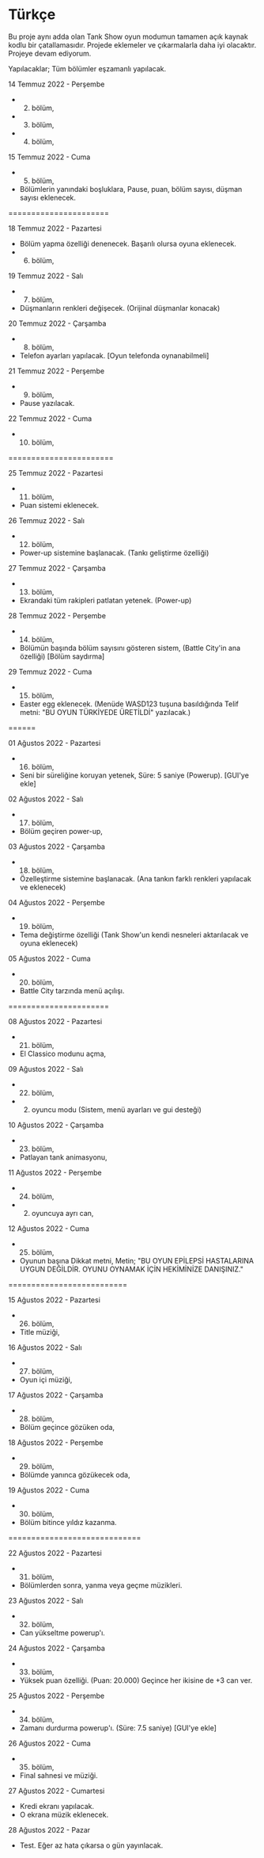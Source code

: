 # Türkçe

Bu proje aynı adda olan Tank Show oyun modumun tamamen açık kaynak kodlu bir çatallamasıdır. Projede eklemeler ve çıkarmalarla daha iyi olacaktır. Projeye devam ediyorum.

Yapılacaklar;
Tüm bölümler eşzamanlı yapılacak.

14 Temmuz 2022 - Perşembe
* 2. bölüm,
* 3. bölüm,
* 4. bölüm,

15 Temmuz 2022 - Cuma
* 5. bölüm,
* Bölümlerin yanındaki boşluklara, Pause, puan, bölüm sayısı, düşman sayısı eklenecek.


======================

18 Temmuz 2022 - Pazartesi
* Bölüm yapma özelliği denenecek. Başarılı olursa oyuna eklenecek.
* 6. bölüm,

19 Temmuz 2022 - Salı
* 7. bölüm,
* Düşmanların renkleri değişecek. (Orijinal düşmanlar konacak)

20 Temmuz 2022 - Çarşamba
* 8. bölüm,
* Telefon ayarları yapılacak. [Oyun telefonda oynanabilmeli]

21 Temmuz 2022 - Perşembe
* 9. bölüm,
* Pause yazılacak.

22 Temmuz 2022 - Cuma
* 10. bölüm,

=======================

25 Temmuz 2022 - Pazartesi
* 11. bölüm,
* Puan sistemi eklenecek.

26 Temmuz 2022 - Salı
* 12. bölüm,
* Power-up sistemine başlanacak. (Tankı geliştirme özelliği)

27 Temmuz 2022 - Çarşamba
* 13. bölüm,
* Ekrandaki tüm rakipleri patlatan yetenek. (Power-up)

28 Temmuz 2022 - Perşembe
* 14. bölüm,
* Bölümün başında bölüm sayısını gösteren sistem, (Battle City'in ana özelliği) [Bölüm saydırma]

29 Temmuz 2022 - Cuma
* 15. bölüm,
* Easter egg eklenecek.  (Menüde WASD123 tuşuna basıldığında Telif metni: "BU OYUN TÜRKİYEDE ÜRETİLDİ" yazılacak.)

======

01 Ağustos 2022 - Pazartesi
* 16. bölüm,
* Seni bir süreliğine koruyan yetenek, Süre: 5 saniye (Powerup). [GUI'ye ekle]

02 Ağustos 2022 - Salı
* 17. bölüm,
* Bölüm geçiren power-up,

03 Ağustos 2022 - Çarşamba
* 18. bölüm,
* Özelleştirme sistemine başlanacak. (Ana tankın farklı renkleri yapılacak ve eklenecek)

04 Ağustos 2022 - Perşembe
* 19. bölüm,
* Tema değiştirme özelliği (Tank Show'un kendi nesneleri aktarılacak ve oyuna eklenecek)

05 Ağustos 2022 - Cuma
* 20. bölüm, 
* Battle City tarzında menü açılışı.

======================

08 Ağustos 2022 - Pazartesi
* 21. bölüm,
* El Classico modunu açma,

09 Ağustos 2022 - Salı
* 22. bölüm,
* 2. oyuncu modu (Sistem, menü ayarları ve gui desteği)

10 Ağustos 2022 - Çarşamba
* 23. bölüm,
* Patlayan tank animasyonu,

11 Ağustos 2022 - Perşembe
* 24. bölüm,
* 2. oyuncuya ayrı can,

12 Ağustos 2022 - Cuma
* 25. bölüm,
* Oyunun başına Dikkat metni,
Metin;
"BU OYUN EPİLEPSİ HASTALARINA UYGUN DEĞİLDİR. OYUNU OYNAMAK İÇİN HEKİMİNİZE DANIŞINIZ."

==========================

15 Ağustos 2022 - Pazartesi
* 26. bölüm,
* Title müziği,

16 Ağustos 2022 - Salı
* 27. bölüm,
* Oyun içi müziği,

17 Ağustos 2022 - Çarşamba
* 28. bölüm,
* Bölüm geçince gözüken oda,

18 Ağustos 2022 - Perşembe
* 29. bölüm,
* Bölümde yanınca gözükecek oda,

19 Ağustos 2022 - Cuma
* 30. bölüm,
* Bölüm bitince yıldız kazanma.

=============================

22 Ağustos 2022 - Pazartesi 
* 31. bölüm,
* Bölümlerden sonra, yanma veya geçme müzikleri.

23 Ağustos 2022 - Salı
* 32. bölüm,
* Can yükseltme powerup'ı.

24 Ağustos 2022 - Çarşamba
* 33. bölüm,
* Yüksek puan özelliği. (Puan: 20.000) Geçince her ikisine de +3 can ver.

25 Ağustos 2022 - Perşembe
* 34. bölüm,
* Zamanı durdurma powerup'ı. (Süre: 7.5 saniye) [GUI'ye ekle]

26 Ağustos 2022 - Cuma
* 35. bölüm,
* Final sahnesi ve müziği. 

27 Ağustos 2022 - Cumartesi
* Kredi ekranı yapılacak.
* O ekrana müzik eklenecek.

28 Ağustos 2022 - Pazar
* Test.
Eğer az hata çıkarsa o gün yayınlacak.
